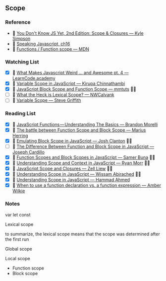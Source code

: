 ## Scope

### Reference

- 📜 [You Don't Know JS Yet, 2nd Edition: Scope & Closures — Kyle Simpson](https://github.com/getify/You-Dont-Know-JS/tree/2nd-ed/scope-closures)
- 📜 [Speaking Javascript, ch16](http://speakingjs.com/es5/ch16.html)
- 📜 [Functions / Function scope ― MDN](https://developer.mozilla.org/en-US/docs/Web/JavaScript/Guide/Functions#function_scope)

### Watching List

- [x] 🎥 [What Makes Javascript Weird ... and Awesome pt. 4 — LearnCode.academy](https://www.youtube.com/watch?v=SBwoFkRjZvE)
- [x] 🎥 [Variable Scope in JavaScript — Kirupa Chinnathambi](https://www.youtube.com/watch?v=dhp57T3p760)
- [x] 🎥 [JavaScript Block Scope and Function Scope — mmtuts](https://www.youtube.com/watch?v=aK_nuUAdr8E)  👏🏻
- [ ] 🎥 [What the Heck is Lexical Scope? — NWCalvank](https://www.youtube.com/watch?v=GhNA0r10MmA)
- [ ] 🎥 [Variable Scope — Steve Griffith](https://www.youtube.com/watch?v=FyWdrCZZavQ)

### Reading List

- [x] 📜 [JavaScript Functions — Understanding The Basics — Brandon Morelli](https://codeburst.io/javascript-functions-understanding-the-basics-207dbf42ed99)
- [x] 📜 [The battle between Function Scope and Block Scope — Marius Herring](http://www.deadcoderising.com/2017-04-11-es6-var-let-and-const-the-battle-between-function-scope-and-block-scope/)
- [x] 📜 [Emulating Block Scope in JavaScript — Josh Clanton](http://adripofjavascript.com/blog/drips/emulating-block-scope-in-javascript.html)  👏🏻
- [ ] 📜 [The Difference Between Function and Block Scope in JavaScript — Joseph Cardillo](https://medium.com/@josephcardillo/the-difference-between-function-and-block-scope-in-javascript-4296b2322abe)
- [x] 📜 [Function Scopes and Block Scopes in JavaScript — Samer Buna](https://edgecoders.com/function-scopes-and-block-scopes-in-javascript-25bbd7f293d7) 👏🏻
- [x] 📜 [Understanding Scope and Context in JavaScript — Ryan Morr](http://ryanmorr.com/understanding-scope-and-context-in-javascript/) 👏🏻
- [x] 📜 [JavaScript Scope and Closures — Zell Liew](https://css-tricks.com/javascript-scope-closures/) 👏🏻
- [x] 📜 [Understanding Scope in JavaScript — Wissam Abirached](https://developer.telerik.com/topics/web-development/understanding-scope-in-javascript/) 👏🏻
- [x] 📜 [Understanding Scope in JavaScript ― Hammad Ahmed](https://scotch.io/tutorials/understanding-scope-in-javascript)
- [x] 📜 [When to use a function declaration vs. a function expression ― Amber Wilkie](https://medium.freecodecamp.org/when-to-use-a-function-declarations-vs-a-function-expression-70f15152a0a0)

### Notes

var let const

Lexical scope

to summarize, the lexical scope means that the scope was determined after the first run

Global scope

Local scope

- Function scope
- Block scope

